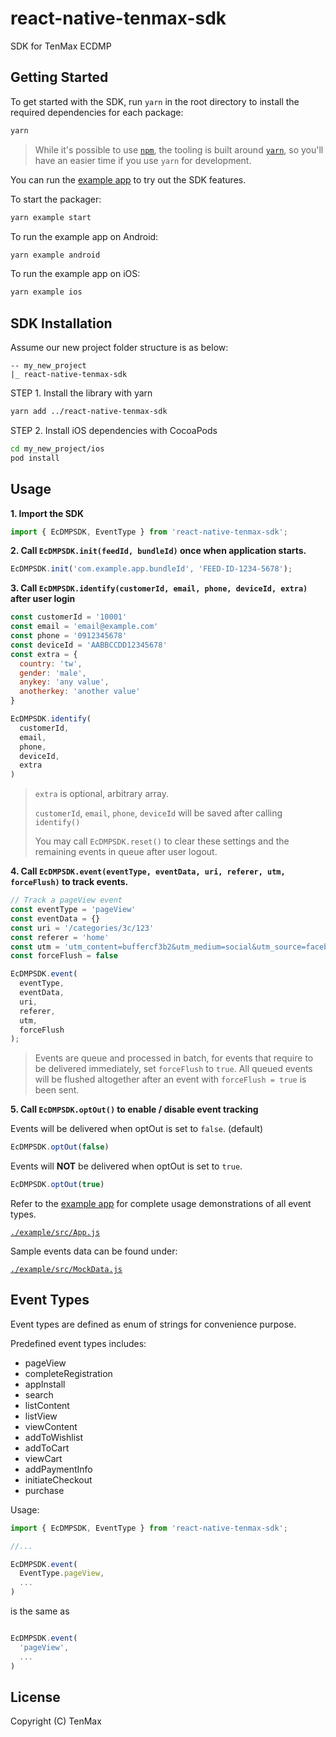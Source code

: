 # react-native-tenmax-sdk

SDK for TenMax ECDMP

## Getting Started

To get started with the SDK, run `yarn` in the root directory to install the required dependencies for each package:

```sh
yarn
```

> While it's possible to use [`npm`](https://github.com/npm/cli), the tooling is built around [`yarn`](https://classic.yarnpkg.com/), so you'll have an easier time if you use `yarn` for development.

You can run the [example app](/example/) to try out the SDK features.

To start the packager:

```sh
yarn example start
```

To run the example app on Android:

```sh
yarn example android
```

To run the example app on iOS:

```sh
yarn example ios
```

## SDK Installation

Assume our new project folder structure is as below:

```
-- my_new_project
|_ react-native-tenmax-sdk
```

STEP 1. Install the library with yarn

```sh
yarn add ../react-native-tenmax-sdk
```

STEP 2. Install iOS dependencies with CocoaPods
```sh
cd my_new_project/ios
pod install
```

## Usage

**1. Import the SDK**

```js
import { EcDMPSDK, EventType } from 'react-native-tenmax-sdk';
```

**2. Call `EcDMPSDK.init(feedId, bundleId)` once when application starts.**

```js
EcDMPSDK.init('com.example.app.bundleId', 'FEED-ID-1234-5678');
```

**3. Call `EcDMPSDK.identify(customerId, email, phone, deviceId, extra)` after user login**

```js
const customerId = '10001'
const email = 'email@example.com'
const phone = '0912345678'
const deviceId = 'AABBCCDD12345678'
const extra = {
  country: 'tw',
  gender: 'male',
  anykey: 'any value',
  anotherkey: 'another value'
}

EcDMPSDK.identify(
  customerId,
  email,
  phone,
  deviceId,
  extra
)
```

> `extra` is optional, arbitrary array.
>
> `customerId`, `email`, `phone`, `deviceId` will be saved after calling `identify()`
>
> You may call `EcDMPSDK.reset()` to clear these settings and the remaining events in queue after user logout.

**4. Call `EcDMPSDK.event(eventType, eventData, uri, referer, utm, forceFlush)` to track events.**

```js
// Track a pageView event
const eventType = 'pageView'
const eventData = {}
const uri = '/categories/3c/123'
const referer = 'home'
const utm = 'utm_content=buffercf3b2&utm_medium=social&utm_source=facebook.com&utm_campaign=buffer'
const forceFlush = false

EcDMPSDK.event(
  eventType,
  eventData,
  uri,
  referer,
  utm,
  forceFlush
);
```

> Events are queue and processed in batch, for events that require to be delivered immediately, set `forceFlush` to `true`. All queued events will be flushed altogether after an event with `forceFlush = true` is been sent.

**5. Call `EcDMPSDK.optOut()` to enable / disable event tracking**

Events will be delivered when optOut is set to `false`. (default)

```js
EcDMPSDK.optOut(false)
```

Events will **NOT** be delivered when optOut is set to `true`.

```js
EcDMPSDK.optOut(true)
```

Refer to the [example app](/example/) for complete usage demonstrations of all event types.

[`./example/src/App.js`](/example/src/App.js)

Sample events data can be found under:

[`./example/src/MockData.js`](/example/src/MockData.js)

## Event Types

Event types are defined as enum of strings for convenience purpose.

Predefined event types includes:
- pageView
- completeRegistration
- appInstall
- search
- listContent
- listView
- viewContent
- addToWishlist
- addToCart
- viewCart
- addPaymentInfo
- initiateCheckout
- purchase

Usage:

```js
import { EcDMPSDK, EventType } from 'react-native-tenmax-sdk';

//...

EcDMPSDK.event(
  EventType.pageView,
  ...
)

```

is the same as

```js

EcDMPSDK.event(
  'pageView',
  ...
)

```

## License

Copyright (C) TenMax
